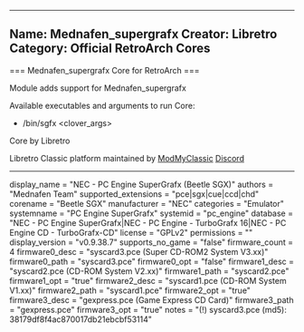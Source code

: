 -----------------------
Name: Mednafen_supergrafx
Creator: Libretro
Category: Official RetroArch Cores
-----------------------

=== Mednafen_supergrafx Core for RetroArch ===

Module adds support for Mednafen_supergrafx

Available executables and arguments to run Core:
- /bin/sgfx <rom> <clover_args>

Core by Libretro

Libretro Classic platform maintained by [ModMyClassic](https://modmyclassic.com) [Discord](https://discordapp.com/invite/8gygsrw)

-----------------------

display_name = "NEC - PC Engine SuperGrafx (Beetle SGX)"
authors = "Mednafen Team"
supported_extensions = "pce|sgx|cue|ccd|chd"
corename = "Beetle SGX"
manufacturer = "NEC"
categories = "Emulator"
systemname = "PC Engine SuperGrafx"
systemid = "pc_engine"
database = "NEC - PC Engine SuperGrafx|NEC - PC Engine - TurboGrafx 16|NEC - PC Engine CD - TurboGrafx-CD"
license = "GPLv2"
permissions = ""
display_version = "v0.9.38.7"
supports_no_game = "false"
firmware_count = 4
firmware0_desc = "syscard3.pce (Super CD-ROM2 System V3.xx)"
firmware0_path = "syscard3.pce"
firmware0_opt = "false"
firmware1_desc = "syscard2.pce (CD-ROM System V2.xx)"
firmware1_path = "syscard2.pce"
firmware1_opt = "true"
firmware2_desc = "syscard1.pce (CD-ROM System V1.xx)"
firmware2_path = "syscard1.pce"
firmware2_opt = "true"
firmware3_desc = "gexpress.pce (Game Express CD Card)"
firmware3_path = "gexpress.pce"
firmware3_opt = "true"
notes = "(!) syscard3.pce (md5): 38179df8f4ac870017db21ebcbf53114"
